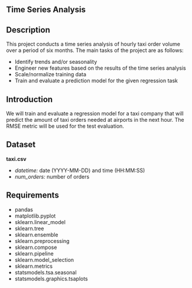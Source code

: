 ## Time Series Analysis

## Description
This project conducts a time series analysis of hourly taxi order volume over a period of six months. The main tasks of the project are as follows:
- Identify trends and/or seasonality
- Engineer new features based on the results of the time series analysis
- Scale/normalize training data
- Train and evaluate a prediction model for the given regression task

## Introduction
We will train and evaluate a regression model for a taxi company that will predict the amount of taxi orders needed at airports in the next hour. The RMSE metric will be used for the test evaluation.

## Dataset
**taxi.csv**
- *datetime:* date (YYYY-MM-DD) and time (HH:MM:SS)
- *num_orders:* number of orders

## Requirements
- pandas
- matplotlib.pyplot
- sklearn.linear_model
- sklearn.tree
- sklearn.ensemble
- sklearn.preprocessing
- sklearn.compose
- sklearn.pipeline
- sklearn.model_selection
- sklearn.metrics
- statsmodels.tsa.seasonal
- statsmodels.graphics.tsaplots

